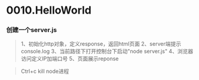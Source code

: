 0010.HelloWorld
===========================

### 创建一个server.js

> 1、初始化http对象，定义response，返回html页面
> 2、server端提示console.log
> 3、当前路径下打开控制台下启动"node server.js"
> 4、浏览器访问定义IP加端口号
> 5、页面展示reponse


>Ctrl+c kill node进程